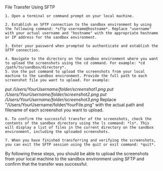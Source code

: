 File Transfer Using SFTP

	1. Open a terminal or command prompt on your local machine.

	2. Establish an SFTP connection to the sandbox environment by using the following command: *sftp username@hostname*. Replace "username" with your actual username and "hostname" with the appropriate hostname or IP address for the sandbox environment.

	3. Enter your password when prompted to authenticate and establish the SFTP connection.

	4. Navigate to the directory on the sandbox environment where you want to upload the screenshots using the cd command. For example: *cd /path/to/sandbox/directory*.
	5. Use the put command to upload the screenshots from your local machine to the sandbox environment. Provide the full path to each screenshot file you want to upload. For example:
*put /Users/YourUsername/folder/screenshot1.png*
*put /Users/YourUsername/folder/screenshot2.png*
*put /Users/YourUsername/folder/screenshot3.png*
	Replace "/Users/YourUsername/folder/YourFile.png" with the actual path and filename of each screenshot you want to upload.

	6. To confirm the successful transfer of the screenshots, check the contents of the sandbox directory using the ls command: *ls*. This will display a list of files in the current directory on the sandbox environment, including the uploaded screenshots.

	7. When you have finished transferring and verifying the screenshots, you can exit the SFTP session using the quit or exit command: *quit*.

By following these steps, you should be able to upload the screenshots from your local machine to the sandbox environment using SFTP and confirm that the transfer was successful.
